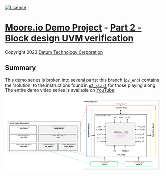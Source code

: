 [![License](https://img.shields.io/badge/License-GPL%203.0-blue.svg)](https://opensource.org/licenses/GPL-3.0)

# [Moore.io Demo Project](https://github.com/Datum-Technology-Corporation/mio_demo/tree/main) - [Part 2 - Block design UVM verification](https://www.youtube.com/channel/UCSqqT6JtmecBIoC_3DMLk0g)
Copyright 2023 [Datum Technology Corporation](https://datumtc.ca/)

## Summary
This demo series is broken into several parts: this branch (`p2_end`) contains the 'solution' to the instructions found in [`p2_start`](https://github.com/Datum-Technology-Corporation/mio_demo/tree/p2_start) for those playing along. The entire demo video series is available on [YouTube](https://www.youtube.com/channel/UCSqqT6JtmecBIoC_3DMLk0g).


[![Block Diagram](docs/tb_block_diagram.svg)](docs/tb_block_diagram.svg)
